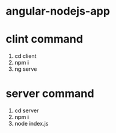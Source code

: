# angular-nodejs-app

# clint command
1. cd client
2. npm i
3. ng serve

# server command
1. cd server
2. npm i
3. node index.js
